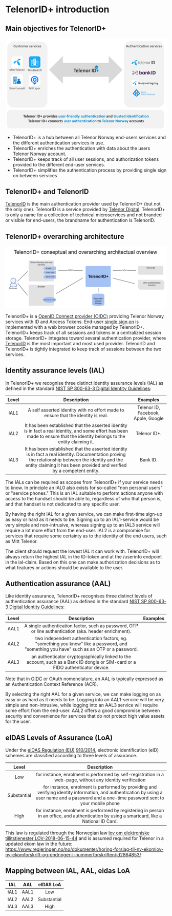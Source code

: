# TelenorID\+ introduction



## Main objectives for TelenorID\+

![Telenor IDpluss onepager](images/TelenorIDpluss_onepager.png)


* TelenorID+ is a hub between all Telenor Norway end-users services and the different authentication services in use.
* TelenorID+ enriches the authentication with data about the users Telenor Norway account.
* TelenorID+ keeps track of all user sessions, and authorization tokens provided to the different end-user services. 
* TelenorID+ simplifies the authentication process by providing single sign on between services

## TelenorID\+ and TelenorID
[TelenorID](https://docs.telenordigital.com/connect/) is the main authentication provider used by TelenorID\+ (but not the only one). TelenorID is a service provided by [Telenor Digital](https://www.telenordigital.com/).
TelenorID\+ is only a name for a collection of technical microservices and not branded or visible for end-users, the brandname for authentication is TelenorID.

## TelenorID\+ overarching architecture


![Telenor IDpluss overarching](images/TelenorIDpluss_overarching_consept.png)

TelenorID\+ is a [OpenID Connect provider (OIDC)](OIDC_basics.md) providing Telenor Norway services with ID and Access Tokens. End-user [single sign on](TelenorID_Plus_-_SSO.md) is implemented with a web browser cookie managed by  TelenorID\+.  TelenorID\+ keeps track of all sessions and tokens in a centralized session storage. TelenorID\+ integates toward several authentication provider, where [TelenorID](https://docs.telenordigital.com/connect/) is the most important and most used provider. TelenorID and TelenorID\+ is tightly integrated to keep track of sessions between the two services.

## Identity assurance levels (IAL)
In TelenorID\+ we recognise three distinct identity assurance levels (IAL) as defined in the standard [NIST SP 800-63-3 Digital Identity Guidelines](https://pages.nist.gov/800-63-3/):

| Level |                                                                                                         Description                                                                                                         |              Examples               |
|:-----:|:-------------------------------:|:-----------------------------------:|
| IAL1  | A self asserted identity with no effort made to ensure that the identity is real.                                                                      | Telenor ID, Facebook, Apple, Google |
| IAL2  |  It has been established that the asserted identity is in fact a real identity, and some effort has been made to ensure that the identity belongs to the entity claiming it.                         |            Telenor ID\+.            |
| IAL3  | It has been established that the asserted identity is in fact a real identity. Documentation proving the relationship between the identity and the entity claiming it has been provided and verified by a competent entity. |              Bank ID.               |


The IALs can be required as scopes from TelenorID\+ if your service needs to know. In principle an IAL0 also exists for so-called "non personal users" or "service phones." This is an IAL suitable to perform actions anyone with access to the handset should be able to, regardless of who that person is, and that handset is not dedicated to any specific user.

By having the right IAL for a given service, we can make first-time sign-up as easy or hard as it needs to be. Signing up to an IAL1-service would be very simple and non-intrusive, whereas signing up to an IAL3 service will require a lot more effort from the end-user. IAL2 is a compromise for services that require some certainty as to the identity of the end users, such as Mitt Telenor.

The client should request the lowest IAL it can work with. TelenorID\+ will always return the highest IAL in the ID-token and at the /userinfo endpoint in the ial-claim. Based on this one can make authorization decisions as to what features or actions should be available to the user.

## Authentication assurance (AAL)

Like identity assurance, TelenorID\+ recognises three distinct levels of authentication assurance (AAL) as defined in the standard [NIST SP 800-63-3 Digital Identity Guidelines](https://pages.nist.gov/800-63-3/):


| Level |                                                               Description                                                                | Examples |
|:-----:|:----------------------------------------------------------------------------------------------------------------------------------------:|:--------:|
| AAL1  |                  A single authentication factor, such as password, OTP or line authentication (aka. header enrichment).                  |          |
| AAL2  | two independent authentication factors, eg. "something you know" like a password, and "something you have" such as an OTP or a password. |          |
| AAL3  |      an authenticator cryptographically linked to the account, such as a Bank ID dongle or SIM-card or a FIDO authenticator device.      |          |

Note that in [OIDC](OIDC_basics.md) or OAuth nomenclature, an AAL is typically expressed as an Authentication Context Reference (ACR).

By selecting the right AAL for a given service, we can make logging on as easy or as hard as it needs to be. Logging into an AAL1-service will be very simple and non-intrusive, while logging into an AAL3 service will require some effort from the end-user. AAL2 offers a good compromise between security and convenience for services that do not protect high value assets for the user.

## eIDAS Levels of Assurance (LoA)
Under the [eIDAS Regulation (EU)](http://eur-lex.europa.eu/legal-content/EN/TXT/?uri=uriserv%3AOJ.L_.2014.257.01.0073.01.ENG) [910/2014](https://eur-lex.europa.eu/legal-content/EN/TXT/?uri=uriserv%3AOJ.L_.2014.257.01.0073.01.ENG), electronic identification (eID) schemes are classified according to three levels of assurance. 

|    Level    |                                                                                          Description                                                                                           |
|:-----------:|:----------------------------------------------------------------------------------------------------------------------------------------------------------------------------------------------:|
|     Low     |                                           for instance, enrolment is performed by self-registration in a web-page, without any identity verification                                           |
| Substantial | for instance, enrolment is performed by providing and verifying identity information, and authentication by using a user name and a password and a one-time password sent to your mobile phone |
|    High     |                         for instance, enrolment is performed by registering in person in an office, and authentication by using a smartcard, like a National ID Card.                          |

This law is regulated through the Norwegian law [lov om elektroniske tillitstjenester LOV-2018-06-15-44](https://lovdata.no/dokument/LTI/lov/2018-06-15-44) and is assumed required for Telenor in a updated ekom law in the future: https://www.regjeringen.no/no/dokumenter/horing-forslag-til-ny-ekomlov-ny-ekomforskrift-og-endringer-i-nummerforskriften/id2864853/

## Mapping between IAL, AAL, eidas LoA


| IAL  | AAL  |  eIDAS LoA  |
|:----:|:----:|:-----------:|
| IAL1 | AAL1 |     Low     |
| IAL2 | AAL2 | Substantial |
| IAL3 | AAL3 |    High     |